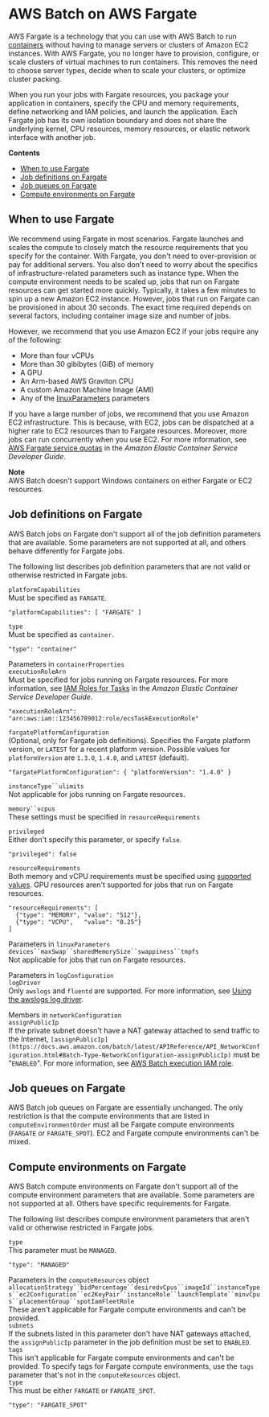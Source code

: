 # AWS Batch on AWS Fargate<a name="fargate"></a>

AWS Fargate is a technology that you can use with AWS Batch to run [containers](https://aws.amazon.com/what-are-containers) without having to manage servers or clusters of Amazon EC2 instances\. With AWS Fargate, you no longer have to provision, configure, or scale clusters of virtual machines to run containers\. This removes the need to choose server types, decide when to scale your clusters, or optimize cluster packing\.

When you run your jobs with Fargate resources, you package your application in containers, specify the CPU and memory requirements, define networking and IAM policies, and launch the application\. Each Fargate job has its own isolation boundary and does not share the underlying kernel, CPU resources, memory resources, or elastic network interface with another job\.

**Contents**
+ [When to use Fargate](#when-to-use-fargate)
+ [Job definitions on Fargate](#fargate-job-definitions)
+ [Job queues on Fargate](#fargate-job-queues)
+ [Compute environments on Fargate](#fargate-compute-environments)

## When to use Fargate<a name="when-to-use-fargate"></a>

We recommend using Fargate in most scenarios\. Fargate launches and scales the compute to closely match the resource requirements that you specify for the container\. With Fargate, you don't need to over\-provision or pay for additional servers\. You also don't need to worry about the specifics of infrastructure\-related parameters such as instance type\. When the compute environment needs to be scaled up, jobs that run on Fargate resources can get started more quickly\. Typically, it takes a few minutes to spin up a new Amazon EC2 instance\. However, jobs that run on Fargate can be provisioned in about 30 seconds\. The exact time required depends on several factors, including container image size and number of jobs\.

However, we recommend that you use Amazon EC2 if your jobs require any of the following:
+ More than four vCPUs
+ More than 30 gibibytes \(GiB\) of memory
+ A GPU
+ An Arm\-based AWS Graviton CPU
+ A custom Amazon Machine Image \(AMI\)
+ Any of the [linuxParameters](job_definition_parameters.md#ContainerProperties-linuxParameters) parameters

If you have a large number of jobs, we recommend that you use Amazon EC2 infrastructure\. This is because, with EC2, jobs can be dispatched at a higher rate to EC2 resources than to Fargate resources\. Moreover, more jobs can run concurrently when you use EC2\. For more information, see [AWS Fargate service quotas](https://docs.aws.amazon.com/AmazonECS/latest/developerguide/service-quotas.html#service-quotas-fargate) in the *Amazon Elastic Container Service Developer Guide*\.

**Note**  
AWS Batch doesn't support Windows containers on either Fargate or EC2 resources\.

## Job definitions on Fargate<a name="fargate-job-definitions"></a>

AWS Batch jobs on Fargate don't support all of the job definition parameters that are available\. Some parameters are not supported at all, and others behave differently for Fargate jobs\.

The following list describes job definition parameters that are not valid or otherwise restricted in Fargate jobs\.

`platformCapabilities`  
Must be specified as `FARGATE`\.  

```
"platformCapabilities": [ "FARGATE" ]
```

`type`  
Must be specified as `container`\.  

```
"type": "container"
```

Parameters in `containerProperties`    
`executionRoleArn`  
Must be specified for jobs running on Fargate resources\. For more information, see [IAM Roles for Tasks](https://docs.aws.amazon.com/AmazonECS/latest/developerguide/task-iam-roles.html) in the *Amazon Elastic Container Service Developer Guide*\.  

```
"executionRoleArn": "arn:aws:iam::123456789012:role/ecsTaskExecutionRole"
```  
`fargatePlatformConfiguration`  
\(Optional, only for Fargate job definitions\)\. Specifies the Fargate platform version, or `LATEST` for a recent platform version\. Possible values for `platformVersion` are `1.3.0`, `1.4.0`, and `LATEST` \(default\)\.  

```
"fargatePlatformConfiguration": { "platformVersion": "1.4.0" }
```

`instanceType``ulimits`  
Not applicable for jobs running on Fargate resources\.

`memory``vcpus`  
These settings must be specified in `resourceRequirements`

`privileged`  
Either don't specify this parameter, or specify `false`\.  

```
"privileged": false
```

`resourceRequirements`  
Both memory and vCPU requirements must be specified using [supported values](job_definition_parameters.md#ContainerProperties-resourceRequirements-Fargate-memory-vcpu)\. GPU resources aren't supported for jobs that run on Fargate resources\.  

```
"resourceRequirements": [
  {"type": "MEMORY", "value": "512"},
  {"type": "VCPU",   "value": "0.25"}
]
```

Parameters in `linuxParameters`    
`devices``maxSwap``sharedMemorySize``swappiness``tmpfs`  
Not applicable for jobs that run on Fargate resources\.

Parameters in `logConfiguration`    
`logDriver`  
Only `awslogs` and `fluentd` are supported\. For more information, see [Using the awslogs log driver](using_awslogs.md)\.

Members in `networkConfiguration`    
`assignPublicIp`  
If the private subnet doesn't have a NAT gateway attached to send traffic to the Internet, `[assignPublicIp](https://docs.aws.amazon.com/batch/latest/APIReference/API_NetworkConfiguration.html#Batch-Type-NetworkConfiguration-assignPublicIp)` must be "`ENABLED`"\. For more information, see [AWS Batch execution IAM role](execution-IAM-role.md)\.

## Job queues on Fargate<a name="fargate-job-queues"></a>

AWS Batch job queues on Fargate are essentially unchanged\. The only restriction is that the compute environments that are listed in `computeEnvironmentOrder` must all be Fargate compute environments \(`FARGATE` or `FARGATE_SPOT`\)\. EC2 and Fargate compute environments can't be mixed\.

## Compute environments on Fargate<a name="fargate-compute-environments"></a>

AWS Batch compute environments on Fargate don't support all of the compute environment parameters that are available\. Some parameters are not supported at all\. Others have specific requirements for Fargate\.

The following list describes compute environment parameters that aren't valid or otherwise restricted in Fargate jobs\.

`type`  
This parameter must be `MANAGED`\.  

```
"type": "MANAGED"
```

Parameters in the `computeResources` object    
`allocationStrategy``bidPercentage``desiredvCpus``imageId``instanceTypes``ec2Configuration``ec2KeyPair``instanceRole``launchTemplate``minvCpus``placementGroup``spotIamFleetRole`  
These aren't applicable for Fargate compute environments and can't be provided\.  
`subnets`  
If the subnets listed in this parameter don't have NAT gateways attached, the `assignPublicIp` parameter in the job definition must be set to `ENABLED`\.  
`tags`  
This isn't applicable for Fargate compute environments and can't be provided\. To specify tags for Fargate compute environments, use the `tags` parameter that's not in the `computeResources` object\.  
`type`  
This must be either `FARGATE` or `FARGATE_SPOT`\.  

```
"type": "FARGATE_SPOT"
```